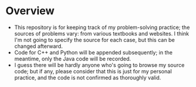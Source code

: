 # Overview
- This repository is for keeping track of my problem-solving practice; the sources of problems vary: from various textbooks and websites. I think I'm not going to specify the source for each case, but this can be changed afterward.
- Code for C++ and Python will be appended subsequently; in the meantime, only the Java code will be recorded.
- I guess there will be hardly anyone who's going to browse my source code; but if any, please consider that this is just for my personal practice, and the code is not confirmed as thoroughly valid.

